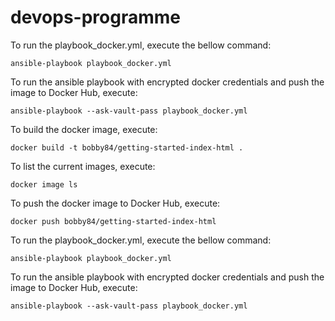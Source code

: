 # devops-programme

To run the playbook_docker.yml, execute the bellow command:
```
ansible-playbook playbook_docker.yml
```

To run the ansible playbook with encrypted docker credentials and push the image to Docker Hub, execute:
```
ansible-playbook --ask-vault-pass playbook_docker.yml
```

To build the docker image, execute:
```
docker build -t bobby84/getting-started-index-html .
```

To list the current images, execute:
```
docker image ls 
```
 
To push the docker image to Docker Hub, execute:
```
docker push bobby84/getting-started-index-html
```

To run the playbook_docker.yml, execute the bellow command:
```
ansible-playbook playbook_docker.yml
```

To run the ansible playbook with encrypted docker credentials and push the image to Docker Hub, execute:
```
ansible-playbook --ask-vault-pass playbook_docker.yml
```
